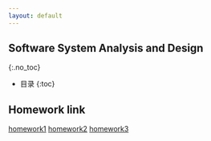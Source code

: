 ```yaml
---
layout: default
---
```


## Software System Analysis and Design
{:.no_toc}

* 目录
{:toc}
## Homework link
[homework1](/homework1)
[homework2](/homework2)
[homework3](/homework3)